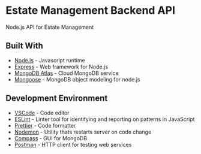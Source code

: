 # Estate Management Backend API

Node.js API for Estate Management

## Built With

- [Node.js](https://nodejs.org/) - Javascript runtime
- [Express](https://expressjs.com/) - Web framework for Node.js
- [MongoDB Atlas](https://www.mongodb.com/cloud/atlas) - Cloud MongoDB service
- [Mongoose](https://https://mongoosejs.com/) - MongoDB object modeling for node.js

## Development Environment

- [VSCode](https://nodejs.org/) - Code editor
- [ESLint](https://eslint.org/) - Linter tool for identifying and reporting on patterns in JavaScript
- [Prettier](https://prettier.io/) - Code formatter
- [Nodemon](https://www.npmjs.com/package/nodemon) - Utility thats restarts server on code change
- [Compass](https://www.mongodb.com/products/compass) - GUI for MongoDB
- [Postman](https://www.postman.com) - HTTP client for testing web services

